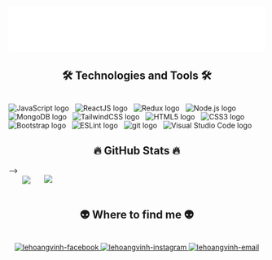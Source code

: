 <!-- Trungquandev -->
<a href="#" target="_blank">
  <img src="svg/hoangvinh.svg" width="1200" alt="lehoangvinh-official" />
</a>

<h2 align="center">🛠 Technologies and Tools 🛠</h2>
<br>
<!-- https://simpleicons.org/ -->
<span><img src="https://img.shields.io/badge/JavaScript-282C34?logo=javascript&logoColor=F7DF1E" alt="JavaScript logo" title="JavaScript" height="25" /></span>
&nbsp;
<span><img src="https://img.shields.io/badge/ReactJS-282C34?logo=react&logoColor=61DAFB" alt="ReactJS logo" title="ReactJS" height="25" /></span>
&nbsp;
<span><img src="https://img.shields.io/badge/Redux-282C34?logo=redux&logoColor=764ABC" alt="Redux logo" title="Redux" height="25" /></span>
&nbsp;
<span><img src="https://img.shields.io/badge/Node.js-282C34?logo=node.js&logoColor=00F200" alt="Node.js logo" title="Node.js" height="25" /></span>
&nbsp;
<span><img src="https://img.shields.io/badge/MongoDB-282C34?logo=mongodb&logoColor=47A248" alt="MongoDB logo" title="MongoDB" height="25" /></span>
&nbsp;
<span><img src="https://img.shields.io/badge/Tailwind%20CSS-282C34?logo=tailwind-css&logoColor=38B2AC" alt="TailwindCSS logo" title="TailwindCSS" height="25" /></span>
&nbsp;
<span><img src="https://img.shields.io/badge/HTML5-282C34?logo=html5&logoColor=E34F26" alt="HTML5 logo" title="HTML5" height="25" /></span>
&nbsp;
<span><img src="https://img.shields.io/badge/CSS3-282C34?logo=css3&logoColor=1572B6" alt="CSS3 logo" title="CSS3" height="25" /></span>
&nbsp;
<span><img src="https://img.shields.io/badge/Bootstrap-282C34?logo=bootstrap&logoColor=7952B3" alt="Bootstrap logo" title="Bootstrap" height="25" /></span>
&nbsp;
<span><img src="https://img.shields.io/badge/ESLint-282C34?logo=eslint&logoColor=4B32C3" alt="ESLint logo" title="ESLint" height="25" /></span>
&nbsp;
<span><img src="https://img.shields.io/badge/git-282C34?logo=git&logoColor=F05032" alt="git logo" title="git" height="25" /></span>
&nbsp;
<span><img src="https://img.shields.io/badge/VS%20Code-282C34?logo=visual-studio-code&logoColor=007ACC" alt="Visual Studio Code logo" title="Visual Studio Code" height="25" /></span>
&nbsp;
<br>
<h2 align="center">🔥 GitHub Stats 🔥</h2>
<!-- https://github.com/anuraghazra/github-readme-stats --> -->
 <br>
<div align=center>
  <a href="#" title="LeHoangVinh">
    <img width="315" align="center" src="https://github-readme-stats.vercel.app/api/top-langs/?username=trungquandev&hide=c%23,powershell,Mathematica,Ruby,Objective-C,Objective-C%2b%2b,Cuda&title_color=61dafb&text_color=ffffff&icon_color=61dafb&bg_color=20232a&langs_count=8&layout=compact&border_color=61dafb&hide_border=true" />
  </a>
  <a href="#" title="LeHoangVinh">
    <img align="right" width="434" src="https://github-readme-stats.vercel.app/api?username=lehoangvinh&show_icons=true&theme=react&border_color=61dafb&hide_border=true" />
  </a>
</div>

<br>
<h2 align="center">👽 Where to find me 👽</h2>
<br>
<!-- https://icons8.com -->
<div align="center">
  <a href="https://www.facebook.com/V1nh.flux.8" target="blank">
    <img src="https://img.icons8.com/bubbles/100/000000/facebook-new.png" alt="lehoangvinh-facebook" />
  </a>
  <!-- <a href="https://www.youtube.com/c/lehoangvinhOfficial" target="blank">
    <img src="https://img.icons8.com/bubbles/100/000000/youtube-squared.png" alt="lehoangvinh-youtube" />
  </a> -->
  <!-- <a href="https://www.linkedin.com/in/lehoangvinh" target="blank">
    <img src="https://img.icons8.com/bubbles/100/000000/linkedin.png" alt="lehoangvinh-linkedin" />
  </a> -->
  <a href="https://www.instagram.com/_______hi____n_______v____/" target="blank">
    <img src="https://img.icons8.com/bubbles/100/000000/instagram.png" alt="lehoangvinh-instagram" />
  </a>
  <a href="mailto:lhv.vinh88@gmail.com" target="top">
    <img src="https://img.icons8.com/bubbles/100/000000/apple-mail.png" alt="lehoangvinh-email" />
  </a>
</div>
